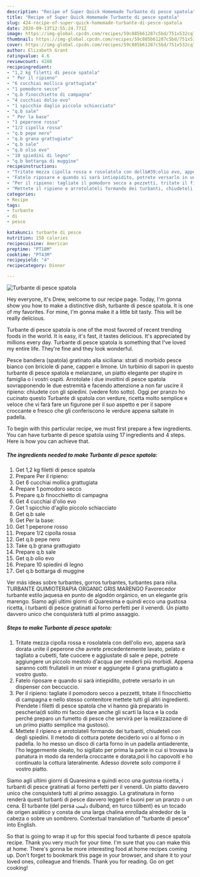 ```yaml
---
description: "Recipe of Super Quick Homemade Turbante di pesce spatola"
title: "Recipe of Super Quick Homemade Turbante di pesce spatola"
slug: 424-recipe-of-super-quick-homemade-turbante-di-pesce-spatola
date: 2020-09-13T12:55:24.771Z
image: https://img-global.cpcdn.com/recipes/59c885b61287c5bd/751x532cq70/turbante-di-pesce-spatola-recipe-main-photo.jpg
thumbnail: https://img-global.cpcdn.com/recipes/59c885b61287c5bd/751x532cq70/turbante-di-pesce-spatola-recipe-main-photo.jpg
cover: https://img-global.cpcdn.com/recipes/59c885b61287c5bd/751x532cq70/turbante-di-pesce-spatola-recipe-main-photo.jpg
author: Elizabeth Grant
ratingvalue: 4.6
reviewcount: 4288
recipeingredient:
- "1,2 kg filetti di pesce spatola"
- " Per il ripieno"
- "6 cucchiai mollica grattugiata"
- "1 pomodoro secco"
- "q.b finocchietto di campagna"
- "4 cucchiai dolio evo"
- "1 spicchio daglio piccolo schiacciato"
- "q.b sale"
- " Per la base"
- "1 peperone rosso"
- "1/2 cipolla rossa"
- "q.b pepe nero"
- "q.b grana grattugiato"
- "q.b sale"
- "q.b olio evo"
- "10 spiedini di legno"
- "q.b bottarga di muggine"
recipeinstructions:
- "Tritate mezza cipolla rossa e rosolatela con dell&#39;olio evo, appena sarà dorata unite il peperone che avrete precedentemente lavato, pelato e tagliato a cubetti, fate cuocere e aggiustate di sale e pepe, potrete aggiungere un piccolo mestolo d&#39;acqua per renderli più morbidi. Appena saranno cotti frullateli in un mixer e aggiungete il grana grattugiato a vostro gusto."
- "Fatelo riposare e quando si sarà intiepidito, potrete versarlo in un dispenser con beccuccio."
- "Per il ripieno: tagliate il pomodoro secco a pezzetti, tritate il finocchietto di campagna e nello stesso contenitore mettete tutti gli altri ingredienti. Prendete i filetti di pesce spatola che vi hanno già preparato in pescheria(di solito mi faccio dare anche gli scarti la lisca e la coda perché preparo un fumetto di pesce che servirà per la realizzazione di un primo piatto semplice ma gustoso)."
- "Mettete il ripieno e arrotolateli formando dei turbanti, chiudeteli con degli spiedini. Il metodo di cottura potete deciderlo voi o al forno o in padella. Io ho messo un disco di carta forno in un padella antiaderente, l&#39;ho leggermente oleato, ho sigillato per prima la parte in cui si trovava la panatura in modo da renderla croccante e dorata,poi li ho capovolti e ho continuato la cottura lateralmente. Adesso dovrete solo comporre il vostro piatto."
categories:
- Recipe
tags:
- turbante
- di
- pesce

katakunci: turbante di pesce 
nutrition: 158 calories
recipecuisine: American
preptime: "PT18M"
cooktime: "PT43M"
recipeyield: "4"
recipecategory: Dinner

---
```



![Turbante di pesce spatola](https://img-global.cpcdn.com/recipes/59c885b61287c5bd/751x532cq70/turbante-di-pesce-spatola-recipe-main-photo.jpg)

Hey everyone, it's Drew, welcome to our recipe page. Today, I'm gonna show you how to make a distinctive dish, turbante di pesce spatola. It is one of my favorites. For mine, I'm gonna make it a little bit tasty. This will be really delicious.

Turbante di pesce spatola is one of the most favored of recent trending foods in the world. It is easy, it's fast, it tastes delicious. It's appreciated by millions every day. Turbante di pesce spatola is something that I've loved my entire life. They're fine and they look wonderful.

Pesce bandiera (spatola) gratinato alla siciliana: strati di morbido pesce bianco con briciole di pane, capperi e limone. Un turbinio di sapori in questo turbante di pesce spatola e melanzane, un piatto elegante per stupire in famiglia o i vostri ospiti. Arrotolate i due involtini di pesce spatola sovrapponendo le due estremità e facendo attenzione a non far uscire il ripieno: chiudete con gli spiedini. (vedere foto sotto). Oggi per pranzo ho cucinato questo Turbante di spatola con verdure, ricetta molto semplice e veloce che vi farà fare un figurone per il suo aspetto e per il sapore croccante e fresco che gli conferiscono le verdure appena saltate in padella.


To begin with this particular recipe, we must first prepare a few ingredients. You can have turbante di pesce spatola using 17 ingredients and 4 steps. Here is how you can achieve that.

<!--inarticleads1-->

##### The ingredients needed to make Turbante di pesce spatola:

1. Get 1,2 kg filetti di pesce spatola
1. Prepare  Per il ripieno:
1. Get 6 cucchiai mollica grattugiata
1. Prepare 1 pomodoro secco
1. Prepare q.b finocchietto di campagna
1. Get 4 cucchiai d&#39;olio evo
1. Get 1 spicchio d&#39;aglio piccolo schiacciato
1. Get q.b sale
1. Get  Per la base:
1. Get 1 peperone rosso
1. Prepare 1/2 cipolla rossa
1. Get q.b pepe nero
1. Take q.b grana grattugiato
1. Prepare q.b sale
1. Get q.b olio evo
1. Prepare 10 spiedini di legno
1. Get q.b bottarga di muggine


Ver más ideas sobre turbantes, gorros turbantes, turbantes para niña. TURBANTE QUIMIOTERAPIA ORGANIC GRIS MARENGO Favorecedor turbante estilo jaquesa en punto de algodón orgánico, en un elegante gris marengo. Siamo agli ultimi giorni di Quaresima e quindi ecco una gustosa ricetta, i turbanti di pesce gratinati al forno perfetti per il venerdì. Un piatto davvero unico che conquisterà tutti al primo assaggio. 

<!--inarticleads2-->

##### Steps to make Turbante di pesce spatola:

1. Tritate mezza cipolla rossa e rosolatela con dell&#39;olio evo, appena sarà dorata unite il peperone che avrete precedentemente lavato, pelato e tagliato a cubetti, fate cuocere e aggiustate di sale e pepe, potrete aggiungere un piccolo mestolo d&#39;acqua per renderli più morbidi. Appena saranno cotti frullateli in un mixer e aggiungete il grana grattugiato a vostro gusto.
1. Fatelo riposare e quando si sarà intiepidito, potrete versarlo in un dispenser con beccuccio.
1. Per il ripieno: tagliate il pomodoro secco a pezzetti, tritate il finocchietto di campagna e nello stesso contenitore mettete tutti gli altri ingredienti. Prendete i filetti di pesce spatola che vi hanno già preparato in pescheria(di solito mi faccio dare anche gli scarti la lisca e la coda perché preparo un fumetto di pesce che servirà per la realizzazione di un primo piatto semplice ma gustoso).
1. Mettete il ripieno e arrotolateli formando dei turbanti, chiudeteli con degli spiedini. Il metodo di cottura potete deciderlo voi o al forno o in padella. Io ho messo un disco di carta forno in un padella antiaderente, l&#39;ho leggermente oleato, ho sigillato per prima la parte in cui si trovava la panatura in modo da renderla croccante e dorata,poi li ho capovolti e ho continuato la cottura lateralmente. Adesso dovrete solo comporre il vostro piatto.


Siamo agli ultimi giorni di Quaresima e quindi ecco una gustosa ricetta, i turbanti di pesce gratinati al forno perfetti per il venerdì. Un piatto davvero unico che conquisterà tutti al primo assaggio. La gratinatura in forno renderà questi turbanti di pesce davvero leggeri e buoni per un pranzo o un cena. El turbante (del persa دلبنت dulband, en turco tülbent) es un tocado de origen asiático y consta de una larga chalina enrollada alrededor de la cabeza o sobre un sombrero. Contextual translation of &#34;turbante di pesce&#34; into English. 

So that is going to wrap it up for this special food turbante di pesce spatola recipe. Thank you very much for your time. I'm sure that you can make this at home. There's gonna be more interesting food at home recipes coming up. Don't forget to bookmark this page in your browser, and share it to your loved ones, colleague and friends. Thank you for reading. Go on get cooking!
